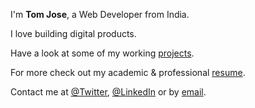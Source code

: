 ---
---

I'm **Tom Jose**, a Web Developer from India.

I love building digital products.

Have a look at some of my working [projects].

For more check out my academic & professional [resume].

Contact me at [@Twitter],  [@LinkedIn] or by [email].



[projects]: /projects
[resume]: https://demo.nurlan.co/hugo-vitae/
[@Twitter]: https://twitter.com/TomJosetj
[@LinkedIn]: https://www.linkedin.com/in/tomjose-tomjosetj31/
[email]: tomjosethomastj31@gmail.com
